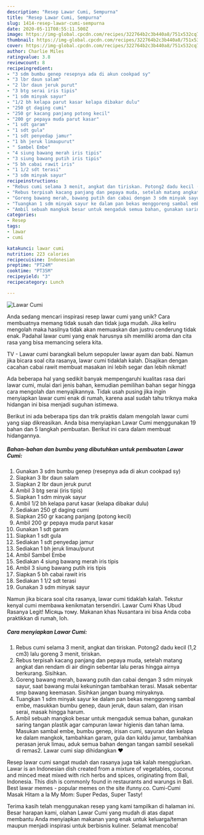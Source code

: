 ```yaml
---
description: "Resep Lawar Cumi, Sempurna"
title: "Resep Lawar Cumi, Sempurna"
slug: 1414-resep-lawar-cumi-sempurna
date: 2020-05-11T08:55:11.500Z
image: https://img-global.cpcdn.com/recipes/322764b2c3b440a8/751x532cq70/lawar-cumi-foto-resep-utama.jpg
thumbnail: https://img-global.cpcdn.com/recipes/322764b2c3b440a8/751x532cq70/lawar-cumi-foto-resep-utama.jpg
cover: https://img-global.cpcdn.com/recipes/322764b2c3b440a8/751x532cq70/lawar-cumi-foto-resep-utama.jpg
author: Charlie Miles
ratingvalue: 3.8
reviewcount: 8
recipeingredient:
- "3 sdm bumbu genep resepnya ada di akun cookpad sy"
- "3 lbr daun salam"
- "2 lbr daun jeruk purut"
- "3 btg serai iris tipis"
- "1 sdm minyak sayur"
- "1/2 bh kelapa parut kasar kelapa dibakar dulu"
- "250 gt daging cumi"
- "250 gr kacang panjang potong kecil"
- "200 gr pepaya muda parut kasar"
- "1 sdt garam"
- "1 sdt gula"
- "1 sdt penyedap jamur"
- "1 bh jeruk limaupurut"
- " Sambel Embe"
- "4 siung bawang merah iris tipis"
- "3 siung bawang putih iris tipis"
- "5 bh cabai rawit iris"
- "1 1/2 sdt terasi"
- "3 sdm minyak sayur"
recipeinstructions:
- "Rebus cumi selama 3 menit, angkat dan tiriskan. Potong2 dadu kecil (1,2 cm3) lalu goreng 3 menit, tiriskan."
- "Rebus terpisah kacang panjang dan pepaya muda, setelah matang angkat dan rendam di air dingin sebentar lalu peras hingga airnya berkurang. Sisihkan."
- "Goreng bawang merah, bawang putih dan cabai dengan 3 sdm minyak sayur, saat bawang mulai kekuningan tambahkan terasi. Masak sebentar smp bawang keemasan. Sisihkan jangan buang minyaknya."
- "Tuangkan 1 sdm minyak sayur ke dalam pan bekas menggoreng sambal embe, masukkan bumbu genep, daun jeruk, daun salam, dan irisan serai, masak hingga harum."
- "Ambil sebuah mangkok besar untuk mengaduk semua bahan, gunakan saring tangan plastik agar campuran lawar higienis dan tahan lama. Masukan sambal embe, bumbu genep, irisan cumi, sayuran dan kelapa ke dalam mangkok, tambahkan garam, gula dan kaldu jamur, tambahkan perasan jeruk limau, aduk semua bahan dengan tangan sambil sesekali di remas2. Lawar cumi siap dihidangkan ♥️"
categories:
- Resep
tags:
- lawar
- cumi

katakunci: lawar cumi 
nutrition: 223 calories
recipecuisine: Indonesian
preptime: "PT24M"
cooktime: "PT35M"
recipeyield: "3"
recipecategory: Lunch

---
```



![Lawar Cumi](https://img-global.cpcdn.com/recipes/322764b2c3b440a8/751x532cq70/lawar-cumi-foto-resep-utama.jpg)

Anda sedang mencari inspirasi resep lawar cumi yang unik? Cara membuatnya memang tidak susah dan tidak juga mudah. Jika keliru mengolah maka hasilnya tidak akan memuaskan dan justru cenderung tidak enak. Padahal lawar cumi yang enak harusnya sih memiliki aroma dan cita rasa yang bisa memancing selera kita.

TV - Lawar cumi barangkali belum sepopuler lawar ayam dan babi. Namun jika bicara soal cita rasanya, lawar cumi tidaklah kalah. Disajikan dengan cacahan cabai rawit membuat masakan ini lebih segar dan lebih nikmat!

Ada beberapa hal yang sedikit banyak mempengaruhi kualitas rasa dari lawar cumi, mulai dari jenis bahan, kemudian pemilihan bahan segar hingga cara mengolah dan menyajikannya. Tidak usah pusing jika ingin menyiapkan lawar cumi enak di rumah, karena asal sudah tahu triknya maka hidangan ini bisa menjadi suguhan istimewa.


Berikut ini ada beberapa tips dan trik praktis dalam mengolah lawar cumi yang siap dikreasikan. Anda bisa menyiapkan Lawar Cumi menggunakan 19 bahan dan 5 langkah pembuatan. Berikut ini cara dalam membuat hidangannya.

<!--inarticleads1-->

##### Bahan-bahan dan bumbu yang dibutuhkan untuk pembuatan Lawar Cumi:

1. Gunakan 3 sdm bumbu genep (resepnya ada di akun cookpad sy)
1. Siapkan 3 lbr daun salam
1. Siapkan 2 lbr daun jeruk purut
1. Ambil 3 btg serai (iris tipis)
1. Siapkan 1 sdm minyak sayur
1. Ambil 1/2 bh kelapa parut kasar (kelapa dibakar dulu)
1. Sediakan 250 gt daging cumi
1. Siapkan 250 gr kacang panjang (potong kecil)
1. Ambil 200 gr pepaya muda parut kasar
1. Gunakan 1 sdt garam
1. Siapkan 1 sdt gula
1. Sediakan 1 sdt penyedap jamur
1. Sediakan 1 bh jeruk limau/purut
1. Ambil  Sambel Embe
1. Sediakan 4 siung bawang merah iris tipis
1. Ambil 3 siung bawang putih iris tipis
1. Siapkan 5 bh cabai rawit iris
1. Sediakan 1 1/2 sdt terasi
1. Gunakan 3 sdm minyak sayur


Namun jika bicara soal cita rasanya, lawar cumi tidaklah kalah. Tekstur kenyal cumi membawa kenikmatan tersendiri. Lawar Cumi Khas Ubud Rasanya Legit! Місяць тому. Makanan khas Nusantara ini bisa Anda coba praktikkan di rumah, loh. 

<!--inarticleads2-->

##### Cara menyiapkan Lawar Cumi:

1. Rebus cumi selama 3 menit, angkat dan tiriskan. Potong2 dadu kecil (1,2 cm3) lalu goreng 3 menit, tiriskan.
1. Rebus terpisah kacang panjang dan pepaya muda, setelah matang angkat dan rendam di air dingin sebentar lalu peras hingga airnya berkurang. Sisihkan.
1. Goreng bawang merah, bawang putih dan cabai dengan 3 sdm minyak sayur, saat bawang mulai kekuningan tambahkan terasi. Masak sebentar smp bawang keemasan. Sisihkan jangan buang minyaknya.
1. Tuangkan 1 sdm minyak sayur ke dalam pan bekas menggoreng sambal embe, masukkan bumbu genep, daun jeruk, daun salam, dan irisan serai, masak hingga harum.
1. Ambil sebuah mangkok besar untuk mengaduk semua bahan, gunakan saring tangan plastik agar campuran lawar higienis dan tahan lama. Masukan sambal embe, bumbu genep, irisan cumi, sayuran dan kelapa ke dalam mangkok, tambahkan garam, gula dan kaldu jamur, tambahkan perasan jeruk limau, aduk semua bahan dengan tangan sambil sesekali di remas2. Lawar cumi siap dihidangkan ♥️


Resep lawar cumi sangat mudah dan rasanya juga tak kalah menggiurkan. Lawar is an Indonesian dish created from a mixture of vegetables, coconut and minced meat mixed with rich herbs and spices, originating from Bali, Indonesia. This dish is commonly found in restaurants and warungs in Bali. Best lawar memes - popular memes on the site ifunny.co. Cumi-Cumi Masak Hitam a la My Mom: Super Pedas, Super Tasty! 

Terima kasih telah menggunakan resep yang kami tampilkan di halaman ini. Besar harapan kami, olahan Lawar Cumi yang mudah di atas dapat membantu Anda menyiapkan makanan yang enak untuk keluarga/teman maupun menjadi inspirasi untuk berbisnis kuliner. Selamat mencoba!
